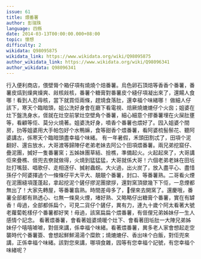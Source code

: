 ```yaml
---
issue: 61
title: 煨番薯
author: 彭瑞珠
language: 四縣
date: 2014-03-13T00:00:00.000+08:00
topic: 懷想
difficulty: 2
wikidata: Q98095875
wikidata_link: https://www.wikidata.org/wiki/Q98095875
author_wikidata_link: https://www.wikidata.org/wiki/Q98096341
author_wikidata: Q98096341
---
```

行入便利商店，偎壁脣个箱仔項有燒燒个焙番薯。烏色卵石頂焙等香香个番薯，番薯皮熇到燥爽燥爽、㪐核㪐核，番薯个糖膏對番薯皮个縫仔項凝出來了，還餳人食哪！看到人忍毋核，當下就買佢兩條，趕燒食落肚，還幸福个味緒哪！
做細人仔該下，寒天个臨暗頭，姐公洗好身會在廳下看電視、焙厥燒熝熝仔个火囪；姐婆在灶下盤洗身水，𠊎就在灶空前掌灶空壁角个番薯，細心細意个摎番薯埋在火屎肚壅等，看顧等佢、莫分火燒著。姐婆洗好身，噴香个番薯也煨好了。囥入姐婆个間房，扐等姐婆用大手帕包好个水鴨嫲，食等甜香个煨番薯，看阿婆梳髻鬃花、聽阿婆講古，係寒天个臨暗頭盡幸福个味緒。
有一年暑假，禾頭田割忒了，田項个泥翻好、還吂放水，大哥渡等歸陣仔老弟老妹去阿公个田項煨番薯。兩兄弟挖窟仔、疊泥團，搣好一隻番薯窯；五姊妹團草結、撿樵，準備起火。火起起來了，大哥講佢來疊樵、𠊎兜去尞就做得，火燒到猛猛猛，大哥就係大哥！六個老弟老妹在田坵肚打嘴鼓、唱歌仔、走相逐仔、搣射蟲𧊅。大火過，出火炭了，放入盡平心、盡惜孫仔个阿婆擇過个一條條仔平大平大、靚靚个番薯，封口、等番薯熟。二哥看火煙在泥團縫項蓬蓬起，拿起挖泥个鏟仔摎泥團撳拶，還對窯頂撳幾下下佢，一息煙都無出了！大家先轉屋，等番薯翕熟。時間差毋多了，𫣆俚來去開窯了。還慶哦，番薯全部都有熟透心、乜無一條臭火煙，堵好熟、又略略仔出糖膏个番薯，實在有罅香！毋過，全部都係扁个，可見二貨仔个鏟仔，異有力，連九十歲个阿太看著大號老蘿蔔乾樣仔个番薯都好笑！毋過，該窯扁扁个煨番薯，有𠊎俚兄弟姊妹仔一生人感情个記念。
看著煨番薯，會看著姐婆燒暖个灶下、會看著田坵肚一大陣兄弟姊妹仔个嘻嘻㖸㖸，對𠊎來講，係幸福个味緒。看著煨番薯，異多老人家會想起走空襲時代个番薯簽、會想起鮮鮮湯湯个糜飲；燒熝熝仔、香出味个白飯，對佢兜來講，正係幸福个味緒。該對您來講，哪項食雜，囥等有您幸福个記號，有您幸福个味緒呢？